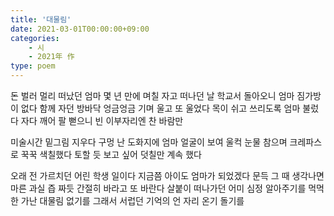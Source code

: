 ```yaml
---
title: '대물림'
date: 2021-03-01T00:00:00+09:00
categories: 
    - 시
    - 2021年 作
type: poem
---
```


돈 벌러 멀리 떠났던 엄마 
몇 년 만에 
며칠 자고 떠나던 날
학교서 돌아오니 엄마 짐가방이 없다
함께 자던 방바닥 엉금엉금 기며 울고 또 울었다
목이 쉬고 쓰리도록 엄마 불렀다
자다 깨어 팔 뻗으니 빈 이부자리엔 찬 바람만

미술시간 
밑그림 지우다 구멍 난 도화지에 엄마 얼굴이 보여 
울컥 눈물 참으며 크레파스로 꾹꾹 색칠했다
토할 듯 보고 싶어 덧칠만 계속 했다

오래 전 가르치던 어린 학생 일이다
지금쯤 아이도 엄마가 되었겠다
문득 그 때 생각나면
마른 과실 즙 짜듯 간절히 바라고 또 바란다 
살붙이 떠나가던 어미 심정 알아주기를
먹먹한 가난 대물림 없기를
그래서 서럽던 기억의 언 자리 온기 돌기를
